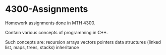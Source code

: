 # 4300-Assignments

Homework assignments done in MTH 4300.

Contain various concepts of programming in C++.

Such concepts are:
recursion
arrays
vectors
pointers
data structures (linked list, maps, trees, stacks)
inheritance 
